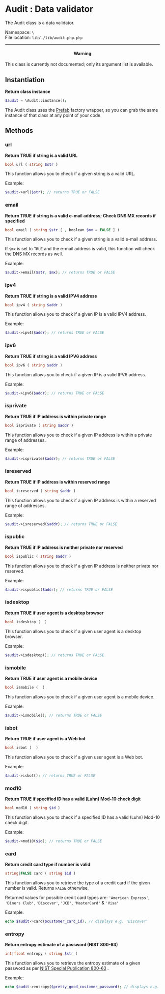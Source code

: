 # Audit : Data validator

The Audit class is a data validator.

Namespace: `\` <br>
File location: `lib/./lib/audit.php.php`

---

<div class="alert alert-error"><h4 style="text-align:center">Warning</h4>
<p>This class is currently not documented; only its argument list is available.</p></div>

## Instantiation

**Return class instance**


```php
$audit = \Audit::instance();
```

The Audit class uses the [Prefab](prefab-registry) factory wrapper, so you can grab the same instance of that class at any point of your code. 


## Methods


### url

**Return TRUE if string is a valid URL**

``` php
bool url ( string $str ) 
```

This function allows you to check if a given string is a valid URL. 

Example:

``` php
$audit->url($str); // returns TRUE or FALSE
```

### email

**Return TRUE if string is a valid e-mail address; Check DNS MX records if specified**

``` php
bool email ( string $str [ , boolean $mx = FALSE ] ) 
```

This function allows you to check if a given string is a valid e-mail address. 

If `$mx` is set to `TRUE` and the e-mail address is valid, this function will check the DNS MX records as well. 

Example:

``` php
$audit->email($str, $mx); // returns TRUE or FALSE
```

### ipv4

**Return TRUE if string is a valid IPV4 address**

``` php
bool ipv4 ( string $addr ) 
```

This function allows you to check if a given IP is a valid IPV4 address. 

Example:

``` php
$audit->ipv4($addr); // returns TRUE or FALSE
```

### ipv6

**Return TRUE if string is a valid IPV6 address**

``` php
bool ipv6 ( string $addr ) 
```

This function allows you to check if a given IP is a valid IPV6 address. 

Example:

``` php
$audit->ipv6($addr); // returns TRUE or FALSE
```

### isprivate

**Return TRUE if IP address is within private range**

``` php
bool isprivate ( string $addr ) 
```

This function allows you to check if a given IP address is within a private range of addresses. 

Example:

``` php
$audit->isprivate($addr); // returns TRUE or FALSE
```

### isreserved

**Return TRUE if IP address is within reserved range**

``` php
bool isreserved ( string $addr ) 
```

This function allows you to check if a given IP address is within a reserved range of addresses. 

Example:

``` php
$audit->isreserved($addr); // returns TRUE or FALSE
```

### ispublic

**Return TRUE if IP address is neither private nor reserved**

``` php
bool ispublic ( string $addr ) 
```

This function allows you to check if a given IP address is neither private nor reserved. 

Example:

``` php
$audit->ispublic($addr); // returns TRUE or FALSE
```

### isdesktop

**Return TRUE if user agent is a desktop browser**

``` php
bool isdesktop (  ) 
```

This function allows you to check if a given user agent is a desktop browser. 

Example:

``` php
$audit->isdesktop(); // returns TRUE or FALSE
```

### ismobile

**Return TRUE if user agent is a mobile device**

``` php
bool ismobile (  ) 
```

This function allows you to check if a given user agent is a mobile device. 

Example:

``` php
$audit->ismobile(); // returns TRUE or FALSE
```

### isbot

**Return TRUE if user agent is a Web bot**

``` php
bool isbot (  ) 
```

This function allows you to check if a given user agent is a Web bot. 

Example:

``` php
$audit->isbot(); // returns TRUE or FALSE
```

### mod10

**Return TRUE if specified ID has a valid (Luhn) Mod-10 check digit**

``` php
bool mod10 ( string $id ) 
```

This function allows you to check if a specified ID has a valid (Luhn) Mod-10 check digit. 

Example:

``` php
$audit->mod10($id); // returns TRUE or FALSE
```

### card

**Return credit card type if number is valid**

``` php
string|FALSE card ( string $id ) 
```

This function allows you to retrieve the type of a credit card if the given number is valid. Returns `FALSE` otherwise.

Returned values for possible credit card types are: `'American Express'`, `'Diners Club'`, `'Discover'`, `'JCB'`, `'MasterCard'` & `'Visa'`

Example:

``` php
echo $audit->card($customer_card_id); // displays e.g. 'Discover'
```

### entropy

**Return entropy estimate of a password (NIST 800-63)**

``` php
int|float entropy ( string $str ) 
```

This function allows you to retrieve the entropy estimate of a given password as per [NIST Special Publication 800-63](http://en.wikipedia.org/wiki/Password_strength#NIST_Special_Publication_800-63 "Wikipedia :: NIST Special Publication 800-63") . 

Example:

``` php
echo $audit->entropy($pretty_good_customer_password); // displays e.g. '28.5' 
```
